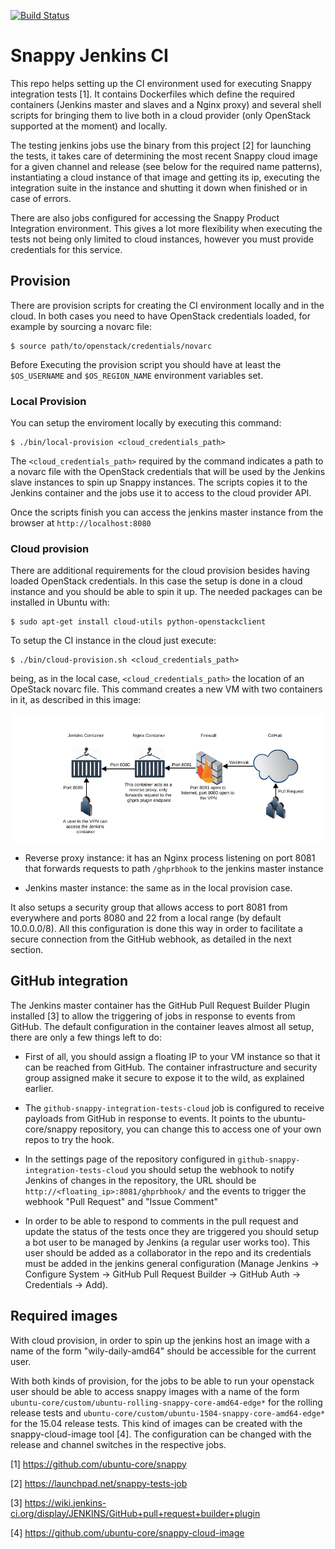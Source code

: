 [![Build Status][travis-image]][travis-url]
# Snappy Jenkins CI

This repo helps setting up the CI environment used for executing Snappy integration tests [1]. It contains Dockerfiles which define the required containers (Jenkins master and slaves and a Nginx proxy) and several shell scripts for bringing them to live both in a cloud provider (only OpenStack supported at the moment) and locally.

The testing jenkins jobs use the binary from this project [2] for launching the tests, it takes care of determining the most recent Snappy cloud image for a given channel and release (see below for the required name patterns), instantiating a cloud instance of that image and getting its ip, executing the integration suite in the instance and shutting it down when finished or in case of errors.

There are also jobs configured for accessing the Snappy Product Integration environment. This gives a lot more flexibility when executing the tests not being only limited to cloud instances, however you must provide credentials for this service.

## Provision

There are provision scripts for creating the CI environment locally and in the cloud. In both cases you need to have OpenStack credentials loaded, for example by sourcing a novarc file:

    $ source path/to/openstack/credentials/novarc

Before Executing the provision script you should have at least the ```$OS_USERNAME``` and ```$OS_REGION_NAME``` environment variables set.

### Local Provision

You can setup the enviroment locally by executing this command:

    $ ./bin/local-provision <cloud_credentials_path>

The ```<cloud_credentials_path>``` required by the command indicates a path to a novarc file with the OpenStack credentials that will be used by the Jenkins slave instances to spin up Snappy instances. The scripts copies it to the Jenkins container and the jobs use it to access to the cloud provider API.

Once the scripts finish you can access the jenkins master instance from the browser at ```http://localhost:8080```

### Cloud provision

There are additional requirements for the cloud provision besides having loaded OpenStack credentials. In this case the setup is done in a cloud instance and you should be able to spin it up. The needed packages can be installed in Ubuntu with:

    $ sudo apt-get install cloud-utils python-openstackclient

To setup the CI instance in the cloud just execute:

    $ ./bin/cloud-provision.sh <cloud_credentials_path>

being, as in the local case, `<cloud_credentials_path>` the location of an OpeStack novarc file. This command creates a new VM with two containers in it, as described in this image:

![Block Diagram](/img/snappy-jenkins.png?raw=true)

* Reverse proxy instance: it has an Nginx process listening on port 8081 that forwards requests to path ```/ghprbhook``` to the jenkins master instance

* Jenkins master instance: the same as in the local provision case.

It also setups a security group that allows access to port 8081 from everywhere and ports 8080 and 22 from a local range (by default 10.0.0.0/8). All this configuration is done this way in order to facilitate a secure connection from the GitHub webhook, as detailed in the next section.

## GitHub integration

The Jenkins master container has the GitHub Pull Request Builder Plugin installed [3] to allow the triggering of jobs in response to events from GitHub. The default configuration in the container leaves almost all setup, there are only a few things left to do:

* First of all, you should assign a floating IP to your VM instance so that it can be reached from GitHub. The container infrastructure and security group assigned make it secure to expose it to the wild, as explained earlier.

* The ```github-snappy-integration-tests-cloud``` job is configured to receive payloads from GitHub in response to events. It points to the ubuntu-core/snappy repository, you can change this to access one of your own repos to try the hook.

* In the settings page of the repository configured in ```github-snappy-integration-tests-cloud``` you should setup the webhook to notify Jenkins of changes in the repository, the URL should be ```http://<floating_ip>:8081/ghprbhook/``` and the events to trigger the webhook "Pull Request" and "Issue Comment"

* In order to be able to respond to comments in the pull request and update the status of the tests once they are triggered you should setup a bot user to be managed by Jenkins (a regular user works too). This user should be added as a collaborator in the repo and its credentials must be added in the jenkins general configuration (Manage Jenkins -> Configure System -> GitHub Pull Request Builder -> GitHub Auth -> Credentials -> Add).

## Required images

With cloud provision, in order to spin up the jenkins host an image with a name of the form "wily-daily-amd64" should be accessible for the current user.

With both kinds of provision, for the jobs to be able to run your openstack user should be able to access snappy images with a name of the form ```ubuntu-core/custom/ubuntu-rolling-snappy-core-amd64-edge*``` for the rolling release tests and ```ubuntu-core/custom/ubuntu-1504-snappy-core-amd64-edge*``` for the 15.04 release tests. This kind of images can be created with the snappy-cloud-image tool [4]. The configuration can be changed with the release and channel switches in the respective jobs.

[1] https://github.com/ubuntu-core/snappy

[2] https://launchpad.net/snappy-tests-job

[3] https://wiki.jenkins-ci.org/display/JENKINS/GitHub+pull+request+builder+plugin

[4] https://github.com/ubuntu-core/snappy-cloud-image

[travis-image]: https://travis-ci.org/ubuntu-core/snappy-jenkins.svg?branch=master
[travis-url]: https://travis-ci.org/ubuntu-core/snappy-jenkins
